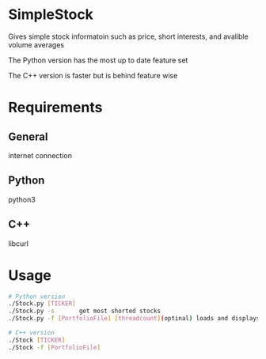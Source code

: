 # SimpleStock
Gives simple stock informatoin 
such as price, short interests, and avalible volume averages

The Python version has the most up to date feature set


The C++ version is faster but is behind feature wise 

# Requirements
## General
internet connection


## Python
python3

## C++
libcurl


# Usage
```bash
# Python version
./Stock.py [TICKER]
./Stock.py -s       get most shorted stocks
./Stock.py -f [PortfolioFile] [threadcount](optinal) loads and displays portfolio

# C++ version
./Stock [TICKER]
./Stock -f [PortfolioFile]
```
